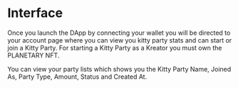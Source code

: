 # Interface

Once you launch the DApp by connecting your wallet you will be directed to your account page where you can view you kitty party stats and can start or join a Kitty Party. For starting a Kitty Party as a Kreator you must own the PLANETARY NFT.

You can view your party lists which shows you the Kitty Party Name, Joined As, Party Type, Amount, Status and Created At.

